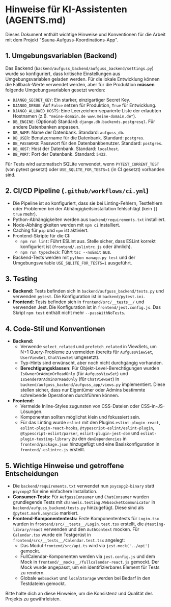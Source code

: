 # Hinweise für KI-Assistenten (AGENTS.md)

Dieses Dokument enthält wichtige Hinweise und Konventionen für die Arbeit mit dem Projekt "Sauna-Aufguss-Koordinations-App".

## 1. Umgebungsvariablen (Backend)

Das Backend (`backend/aufguss_backend/aufguss_backend/settings.py`) wurde so konfiguriert, dass kritische Einstellungen aus Umgebungsvariablen geladen werden. Für die lokale Entwicklung können die Fallback-Werte verwendet werden, aber für die Produktion **müssen** folgende Umgebungsvariablen gesetzt werden:

*   `DJANGO_SECRET_KEY`: Ein starker, einzigartiger Secret Key.
*   `DJANGO_DEBUG`: Auf `False` setzen für Produktion, `True` für Entwicklung.
*   `DJANGO_ALLOWED_HOSTS`: Eine Leerzeichen-separierte Liste der erlaubten Hostnamen (z.B. `"meine-domain.de www.meine-domain.de"`).
*   `DB_ENGINE`: (Optional) Standard: `django.db.backends.postgresql`. Für andere Datenbanken anpassen.
*   `DB_NAME`: Name der Datenbank. Standard: `aufguss_db`.
*   `DB_USER`: Benutzername für die Datenbank. Standard: `postgres`.
*   `DB_PASSWORD`: Passwort für den Datenbankbenutzer. Standard: `postgres`.
*   `DB_HOST`: Host der Datenbank. Standard: `localhost`.
*   `DB_PORT`: Port der Datenbank. Standard: `5432`.

Für Tests wird automatisch SQLite verwendet, wenn `PYTEST_CURRENT_TEST` (von pytest gesetzt) oder `USE_SQLITE_FOR_TESTS=1` (in CI gesetzt) vorhanden sind.

## 2. CI/CD Pipeline (`.github/workflows/ci.yml`)

*   Die Pipeline ist so konfiguriert, dass sie bei Linting-Fehlern, Testfehlern oder Problemen bei der Abhängigkeitsinstallation fehlschlägt (kein `|| true` mehr).
*   Python-Abhängigkeiten werden aus `backend/requirements.txt` installiert.
*   Node-Abhängigkeiten werden mit `npm ci` installiert.
*   Caching für `pip` und `npm` ist aktiviert.
*   Frontend-Skripte für die CI:
    *   `npm run lint`: Führt ESLint aus. Stelle sicher, dass ESLint korrekt konfiguriert ist (`frontend/.eslintrc.js` oder ähnlich).
    *   `npm run typecheck`: Führt `tsc --noEmit` aus.
*   Backend-Tests werden mit `python manage.py test` und der Umgebungsvariable `USE_SQLITE_FOR_TESTS=1` ausgeführt.

## 3. Testing

*   **Backend:** Tests befinden sich in `backend/aufguss_backend/tests.py` und verwenden `pytest`. Die Konfiguration ist in `backend/pytest.ini`.
*   **Frontend:** Tests befinden sich in `frontend/src/__tests__/` und verwenden Jest. Die Konfiguration ist in `frontend/jest.config.js`. Das Skript `npm test` enthält nicht mehr `--passWithNoTests`.

## 4. Code-Stil und Konventionen

*   **Backend:**
    *   Verwende `select_related` und `prefetch_related` in ViewSets, um N+1 Query-Probleme zu vermeiden (bereits für `AufgussViewSet`, `UserViewSet`, `ChatViewSet` umgesetzt).
    *   Typ-Hints sind erwünscht, aber noch nicht durchgängig vorhanden.
    *   **Berechtigungsklassen:** Für Objekt-Level-Berechtigungen wurden `IsOwnerOrAdminOrReadOnly` (für `AufgussViewSet`) und `IsSenderOrAdminOrReadOnly` (für `ChatViewSet`) in `backend/aufguss_backend/aufguss_app/views.py` implementiert. Diese stellen sicher, dass nur Eigentümer oder Admins bestimmte schreibende Operationen durchführen können.
*   **Frontend:**
    *   Vermeide Inline-Styles zugunsten von CSS-Dateien oder CSS-in-JS-Lösungen.
    *   Komponenten sollten möglichst klein und fokussiert sein.
    *   Für das Linting wurde `eslint` mit den Plugins `eslint-plugin-react`, `eslint-plugin-react-hooks`, `@typescript-eslint/eslint-plugin`, `@typescript-eslint/parser`, `eslint-plugin-jest-dom` und `eslint-plugin-testing-library` zu den `devDependencies` in `frontend/package.json` hinzugefügt und eine Basiskonfiguration in `frontend/.eslintrc.js` erstellt.

## 5. Wichtige Hinweise und getroffene Entscheidungen

*   Die `backend/requirements.txt` verwendet nun `psycopg2-binary` statt `psycopg2` für eine einfachere Installation.
*   **Consumer-Tests:** Für `AufgussConsumer` und `ChatConsumer` wurden grundlegende Tests mit `channels.testing.WebsocketCommunicator` in `backend/aufguss_backend/tests.py` hinzugefügt. Diese sind als `@pytest.mark.asyncio` markiert.
*   **Frontend-Komponententests:** Erste Komponententests für `Login.tsx` wurden in `frontend/src/__tests__/Login.test.tsx` erstellt, die `@testing-library/react` verwenden und den `AuthContext` mocken. Für `Calendar.tsx` wurde ein Testgerüst in `frontend/src/__tests__/Calendar.test.tsx` angelegt:
    *   Das Modul `frontend/src/api.ts` wird via `jest.mock('../api')` gemockt.
    *   FullCalendar-Komponenten werden via `jest.config.js` und dem Mock in `frontend/__mocks__/fullcalendar-react.js` gemockt. Der Mock wurde angepasst, um ein identifizierbares Element für Tests zu rendern.
    *   Globale `WebSocket` und `localStorage` werden bei Bedarf in den Testdateien gemockt.

Bitte halte dich an diese Hinweise, um die Konsistenz und Qualität des Projekts zu gewährleisten.
